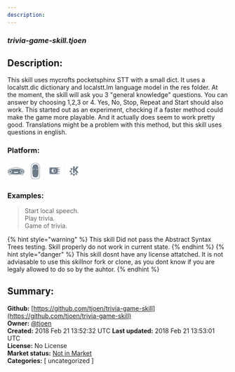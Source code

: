 ```yaml
---
description: 
---
```


### _trivia-game-skill.tjoen_  
## Description:  
This skill uses mycrofts pocketsphinx STT with a small dict.
It uses a localstt.dic dictionary and localstt.lm language model in the res folder.
At the moment, the skill will ask you 3 "general knowledge" questions.
You can answer by choosing 1,2,3 or 4.
Yes, No, Stop, Repeat and Start should also work.
This started out as an experiment, checking if a faster method could make the  game more playable.
And it actually does seem to work pretty good.
Translations might be a problem with this method, but this skill uses questions in english.  
  
### Platform:  
 ![Mark I](../.gitbook/assets/mark-1-icon.png)  ![Mark II](../.gitbook/assets/mark-2-icon.png)  ![Picroft](../.gitbook/assets/picroft-icon.png)  ![plasmoid](../.gitbook/assets/kde.png)   
### Examples:  
> Start local speech.  
> Play trivia.  
> Game of trivia.  
  
{% hint style="warning" %}
This skill Did not pass the Abstract Syntax Trees testing. Skill properly do not work in current state.
{% endhint %}
{% hint style="danger" %}
This skill dosnt have any license attatched. It is not adviasable to use this skillnor fork or clone, as you dont know if you are legaly allowed to do so by the auhtor.
{% endhint %}
  
## Summary:  
**Github:** [https://github.com/tjoen/trivia-game-skill](https://github.com/tjoen/trivia-game-skill)  
**Owner:** [@tjoen](https://github.com/tjoen)  
**Created:** 2018 Feb 21 13:52:32 UTC  **Last updated:** 2018 Feb 21 13:53:01 UTC  
**License:** No License  
**Market status:** [Not in Market](https://market.mycroft.ai/skill/)  
**Categories:** [ uncategorized ]   

